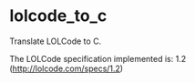 lolcode_to_c
============

Translate LOLCode to C.

The LOLCode specification implemented is: 1.2 (http://lolcode.com/specs/1.2)
